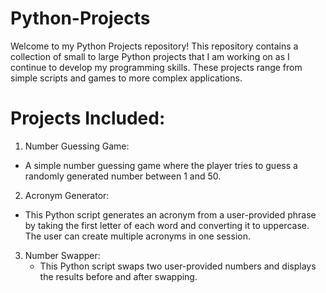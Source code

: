 # Python-Projects
Welcome to my Python Projects repository! This repository contains a collection of small to large Python projects that I am working on as I continue to develop my programming skills. These projects range from simple scripts and games to more complex applications.


# Projects Included:
1. Number Guessing Game:
  * A simple number guessing game where the player tries to guess a randomly generated number between 1 and 50.

2. Acronym Generator:
  * This Python script generates an acronym from a user-provided phrase by taking the first letter of each word and converting it to uppercase. The user can create multiple acronyms in one session.

3. Number Swapper:
   * This Python script swaps two user-provided numbers and displays the results before and after swapping.
